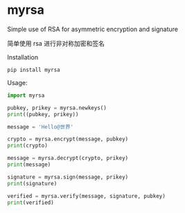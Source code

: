 # myrsa

Simple use of RSA for asymmetric encryption and signature

简单使用 rsa 进行非对称加密和签名

Installation
```
pip install myrsa
```

Usage:
```python
import myrsa

pubkey, prikey = myrsa.newkeys()
print((pubkey, prikey))

message = 'Hello@世界'

crypto = myrsa.encrypt(message, pubkey)
print(crypto)

message = myrsa.decrypt(crypto, prikey)
print(message)

signature = myrsa.sign(message, prikey)
print(signature)

verified = myrsa.verify(message, signature, pubkey)
print(verified)
```

